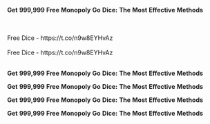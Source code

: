 <strong>Get</strong> <strong>999,999</strong> <strong>Free</strong> <strong>Monopoly</strong> <strong>Go</strong> <strong>Dice:</strong> <strong>The</strong> <strong>Most</strong> <strong>Effective</strong> <strong>Methods</strong>

<br>
<br>Free Dice - https://t.co/n9w8EYHvAz
<br>
<br>Free Dice - https://t.co/n9w8EYHvAz
<br>
<br>

<strong>Get</strong> <strong>999,999</strong> <strong>Free</strong> <strong>Monopoly</strong> <strong>Go</strong> <strong>Dice:</strong> <strong>The</strong> <strong>Most</strong> <strong>Effective</strong> <strong>Methods</strong>

<strong>Get</strong> <strong>999,999</strong> <strong>Free</strong> <strong>Monopoly</strong> <strong>Go</strong> <strong>Dice:</strong> <strong>The</strong> <strong>Most</strong> <strong>Effective</strong> <strong>Methods</strong>

<strong>Get</strong> <strong>999,999</strong> <strong>Free</strong> <strong>Monopoly</strong> <strong>Go</strong> <strong>Dice:</strong> <strong>The</strong> <strong>Most</strong> <strong>Effective</strong> <strong>Methods</strong>

<strong>Get</strong> <strong>999,999</strong> <strong>Free</strong> <strong>Monopoly</strong> <strong>Go</strong> <strong>Dice:</strong> <strong>The</strong> <strong>Most</strong> <strong>Effective</strong> <strong>Methods</strong>
